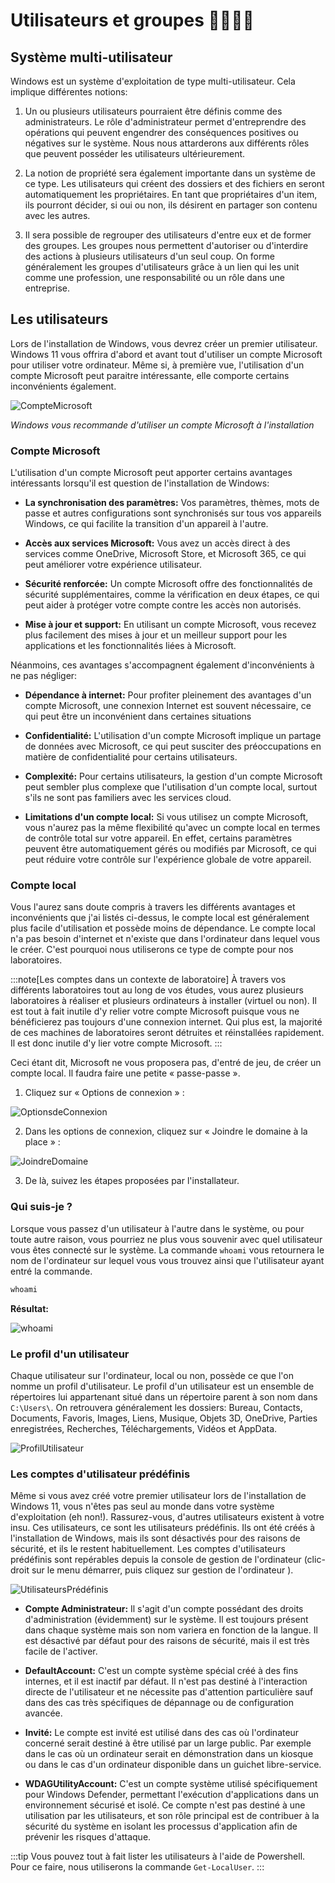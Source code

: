 # Utilisateurs et groupes 👨‍👩‍👧‍👦

## Système multi-utilisateur

Windows est un système d'exploitation de type multi-utilisateur. Cela implique différentes notions:

1. Un ou plusieurs utilisateurs pourraient être définis comme des administrateurs. Le rôle d'administrateur permet d'entreprendre des opérations qui peuvent engendrer des conséquences positives ou négatives sur le système. Nous nous attarderons aux différents rôles que peuvent posséder les utilisateurs ultérieurement.

2. La notion de propriété sera également importante dans un système de ce type. Les utilisateurs qui créent des dossiers et des fichiers en seront automatiquement les propriétaires. En tant que propriétaires d'un item, ils pourront décider, si oui ou non, ils désirent en partager son contenu avec les autres.

3. Il sera possible de regrouper des utilisateurs d'entre eux et de former des groupes. Les groupes nous permettent d'autoriser ou d'interdire des actions à plusieurs utilisateurs d'un seul coup. On forme généralement les groupes d'utilisateurs grâce à un lien qui les unit comme une profession, une responsabilité ou un rôle dans une entreprise.

## Les utilisateurs

Lors de l'installation de Windows, vous devrez créer un premier utilisateur. Windows 11 vous offrira d'abord et avant tout d'utiliser un compte Microsoft pour utiliser votre ordinateur. Même si, à première vue, l'utilisation d'un compte Microsoft peut paraitre intéressante, elle comporte certains inconvénients également.


![CompteMicrosoft](./Assets/09/CompteMicrosoft.png)

*Windows vous recommande d'utiliser un compte Microsoft à l'installation*

### Compte Microsoft

L'utilisation d'un compte Microsoft peut apporter certains avantages intéressants lorsqu'il est question de l'installation de Windows:

- **La synchronisation des paramètres:** Vos paramètres, thèmes, mots de passe et autres configurations sont synchronisés sur tous vos appareils Windows, ce qui facilite la transition d'un appareil à l'autre.

- **Accès aux services Microsoft:** Vous avez un accès direct à des services comme OneDrive, Microsoft Store, et Microsoft 365, ce qui peut améliorer votre expérience utilisateur.

- **Sécurité renforcée:** Un compte Microsoft offre des fonctionnalités de sécurité supplémentaires, comme la vérification en deux étapes, ce qui peut aider à protéger votre compte contre les accès non autorisés.

- **Mise à jour et support:** En utilisant un compte Microsoft, vous recevez plus facilement des mises à jour et un meilleur support pour les applications et les fonctionnalités liées à Microsoft.

Néanmoins, ces avantages s'accompagnent également d'inconvénients à ne pas négliger:

- **Dépendance à internet:** Pour profiter pleinement des avantages d'un compte Microsoft, une connexion Internet est souvent nécessaire, ce qui peut être un inconvénient dans certaines situations

- **Confidentialité:** L'utilisation d'un compte Microsoft implique un partage de données avec Microsoft, ce qui peut susciter des préoccupations en matière de confidentialité pour certains utilisateurs.

- **Complexité:** Pour certains utilisateurs, la gestion d'un compte Microsoft peut sembler plus complexe que l'utilisation d'un compte local, surtout s'ils ne sont pas familiers avec les services cloud.

- **Limitations d'un compte local:** Si vous utilisez un compte Microsoft, vous n'aurez pas la même flexibilité qu'avec un compte local en termes de contrôle total sur votre appareil. En effet, certains paramètres peuvent être automatiquement gérés ou modifiés par Microsoft, ce qui peut réduire votre contrôle sur l'expérience globale de votre appareil.

### Compte local

Vous l'aurez sans doute compris à travers les différents avantages et inconvénients que j'ai listés ci-dessus, le compte local est généralement plus facile d'utilisation et possède moins de dépendance. Le compte local n'a pas besoin d'internet et n'existe que dans l'ordinateur dans lequel vous le créer. C'est pourquoi nous utiliserons ce type de compte pour nos laboratoires.

:::note[Les comptes dans un contexte de laboratoire]
À travers vos différents laboratoires tout au long de vos études, vous aurez plusieurs laboratoires à réaliser et plusieurs ordinateurs à installer (virtuel ou non). Il est tout à fait inutile d'y relier votre compte Microsoft puisque vous ne bénéficierez pas toujours d'une connexion internet. Qui plus est, la majorité de ces machines de laboratoires seront détruites et réinstallées rapidement. Il est donc inutile d'y lier votre compte Microsoft.
:::

Ceci étant dit, Microsoft ne vous proposera pas, d'entré de jeu, de créer un compte local. Il faudra faire une petite « passe-passe ». 

1. Cliquez sur « Options de connexion » :

![OptionsdeConnexion](./Assets/09/OptionsConnexion.png)

2. Dans les options de connexion, cliquez sur « Joindre le domaine à la place » :

![JoindreDomaine](./Assets/09/JoindreDomaine.png)

3. De là, suivez les étapes proposées par l'installateur.

### Qui suis-je ?

Lorsque vous passez d'un utilisateur à l'autre dans le système, ou pour toute autre raison, vous pourriez ne plus vous souvenir avec quel utilisateur vous êtes connecté sur le système. La commande `whoami` vous retournera le nom de l'ordinateur sur lequel vous vous trouvez ainsi que l'utilisateur ayant entré la commande.

```Powershell
whoami
```

**Résultat:**

![whoami](./Assets/09/whoami.png)

### Le profil d'un utilisateur

Chaque utilisateur sur l'ordinateur, local ou non, possède ce que l'on nomme un profil d'utilisateur. Le profil d'un utilisateur est un ensemble de répertoires lui appartenant situé dans un répertoire parent à son nom dans `C:\Users\`. On retrouvera généralement les dossiers: Bureau, Contacts, Documents, Favoris, Images, Liens, Musique, Objets 3D, OneDrive, Parties enregistrées, Recherches, Téléchargements, Vidéos et AppData.

![ProfilUtilisateur](./Assets/09/Profil.png)

### Les comptes d'utilisateur prédéfinis

Même si vous avez créé votre premier utilisateur lors de l'installation de Windows 11, vous n'êtes pas seul au monde dans votre système d'exploitation (eh non!). Rassurez-vous, d'autres utilisateurs existent à votre insu. Ces utilisateurs, ce sont les utilisateurs prédéfinis. Ils ont été créés à l'installation de Windows, mais ils sont désactivés pour des raisons de sécurité, et ils le restent habituellement. Les comptes d'utilisateurs prédéfinis sont repérables depuis la console de gestion de l'ordinateur (clic-droit sur le menu démarrer, puis cliquez sur gestion de l'ordinateur ).

![UtilisateursPrédéfinis](./Assets/09/UtilisateursPredef.png)

- **Compte Administrateur:** Il s'agit d'un compte possédant des droits d'administration (évidemment) sur le système. Il est toujours présent dans chaque système mais son nom variera en fonction de la langue. Il est désactivé par défaut pour des raisons de sécurité, mais il est très facile de l'activer.

- **DefaultAccount:** C'est un compte système spécial créé à des fins internes, et il est inactif par défaut. Il n'est pas destiné à l'interaction directe de l'utilisateur et ne nécessite pas d'attention particulière sauf dans des cas très spécifiques de dépannage ou de configuration avancée.

- **Invité:** Le compte est invité est utilisé dans des cas où l'ordinateur concerné serait destiné à être utilisé par un large public. Par exemple dans le cas où un ordinateur serait en démonstration dans un kiosque ou dans le cas d'un ordinateur disponible dans un guichet libre-service.

- **WDAGUtilityAccount:** C'est un compte système utilisé spécifiquement pour Windows Defender, permettant l'exécution d'applications dans un environnement sécurisé et isolé. Ce compte n'est pas destiné à une utilisation par les utilisateurs, et son rôle principal est de contribuer à la sécurité du système en isolant les processus d'application afin de prévenir les risques d'attaque.

:::tip
Vous pouvez tout à fait lister les utilisateurs à l'aide de Powershell. Pour ce faire, nous utiliserons la commande `Get-LocalUser`.
:::